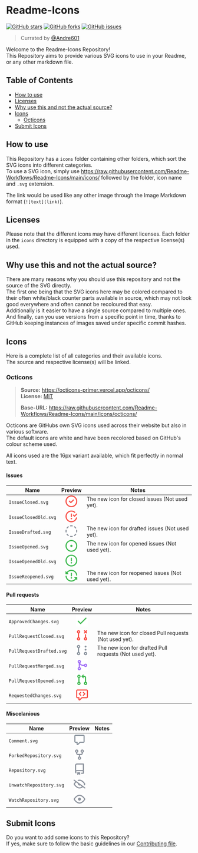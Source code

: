 [andre601]: https://github.com/Andre601

[licenseOcticons]: https://github.com/Readme-Workflows/Readme-Icons/blob/main/icons/octicons/OCTICONS_LICENSE.txt

[contributing]: https://github.com/Readme-Workflows/Readme-Icons/blob/main/CONTRIBUTING.md

# Readme-Icons

[![GitHub stars](https://img.shields.io/github/stars/Readme-Workflows/Readme-Icons)](https://github.com/Readme-Workflows/Readme-Icons/stargazers)
[![GitHub forks](https://img.shields.io/github/forks/Readme-Workflows/Readme-Icons)](https://github.com/Readme-Workflows/Readme-Icons/network)
[![GitHub issues](https://img.shields.io/github/issues/Readme-Workflows/Readme-Icons)](https://github.com/Readme-Workflows/Readme-Icons/issues)

> Currated by [@Andre601][andre601]

Welcome to the Readme-Icons Repository!  
This Repository aims to provide various SVG icons to use in your Readme, or any other markdown file.

## Table of Contents

- [How to use](#how-to-use)
- [Licenses](#licenses)
- [Why use this and not the actual source?](#why-use-this-and-not-the-actual-source)
- [Icons](#icons)
  - [Octicons](#octicons)
- [Submit Icons](#submit-icons)

## How to use
This Repository has a `icons` folder containing other folders, which sort the SVG icons into different categories.  
To use a SVG icon, simply use https://raw.githubusercontent.com/Readme-Workflows/Readme-Icons/main/icons/ followed by the folder, icon name and `.svg` extension.

The link would be used like any other image through the Image Markdown format (`![text](link)`).

## Licenses

Please note that the different icons may have different licenses. Each folder in the `icons` directory is equipped with a copy of the respective license(s) used.

## Why use this and not the actual source?

There are many reasons why you should use this repository and not the source of the SVG directly.  
The first one being that the SVG icons here may be colored compared to their often white/black counter parts available in source, which may not look good everywhere and often cannot be recoloured that easy.  
Additionally is it easier to have a single source compared to multiple ones.  
And finally, can you use versions from a specific point in time, thanks to GitHub keeping instances of images saved under specific commit hashes.

## Icons

Here is a complete list of all categories and their available icons.  
The source and respective license(s) will be linked.

### Octicons
> **Source:** https://octicons-primer.vercel.app/octicons/  
> **License:** [MIT][licenseOcticons]
>
> **Base-URL:** https://raw.githubusercontent.com/Readme-Workflows/Readme-Icons/main/icons/octicons/

Octicons are GitHubs own SVG icons used across their website but also in various software.  
The default icons are white and have been recolored based on GitHub's colour scheme used.

All icons used are the 16px variant available, which fit perfectly in normal text.

#### Issues

| Name                 | Preview                   | Notes                                            |
| -------------------- |:-------------------------:| ------------------------------------------------ |
| `IssueClosed.svg`    | ![OcticonsIssueClosed]    | The new icon for closed issues (Not used yet).   |
| `IssueClosedOld.svg` | ![OcticonsIssueClosedOld] |                                                  |
| `IssueDrafted.svg`   | ![OcticonsIssueDrafted]   | The new icon for drafted issues (Not used yet).  |
| `IssueOpened.svg`    | ![OcticonsIssueOpened]    | The new icon for opened issues (Not used yet).   |
| `IssueOpenedOld.svg` | ![OcticonsIssueOpenedOld] |                                                  |
| `IssueReopened.svg`  | ![OcticonsIssueReopened]  | The new icon for reopened issues (Not used yet). |

[OcticonsIssueClosed]: https://raw.githubusercontent.com/Readme-Workflows/Readme-Icons/main/icons/octicons/IssueClosed.svg
[OcticonsIssueClosedOld]: https://raw.githubusercontent.com/Readme-Workflows/Readme-Icons/main/icons/octicons/IssueClosedOld.svg
[OcticonsIssueDrafted]: https://raw.githubusercontent.com/Readme-Workflows/Readme-Icons/main/icons/octicons/IssueDrafted.svg
[OcticonsIssueOpened]: https://raw.githubusercontent.com/Readme-Workflows/Readme-Icons/main/icons/octicons/IssueOpened.svg
[OcticonsIssueOpenedOld]: https://raw.githubusercontent.com/Readme-Workflows/Readme-Icons/main/icons/octicons/IssueOpenedOld.svg
[OcticonsIssueReopened]: https://raw.githubusercontent.com/Readme-Workflows/Readme-Icons/main/icons/octicons/IssueReopened.svg

#### Pull requests

| Name                     | Preview                       | Notes                                                     |
| ------------------------ |:-----------------------------:| --------------------------------------------------------- |
| `ApprovedChanges.svg`    | ![OcticonsApprovedChanges]    |                                                           |
| `PullRequestClosed.svg`  | ![OcticonsPullRequestClosed]  | The new icon for closed Pull requests (Not used yet).     |
| `PullRequestDrafted.svg` | ![OcticonsPullRequestDrafted] | The new icon for drafted Pull requests (Not used yet).    |
| `PullRequestMerged.svg`  | ![OcticonsPullRequestMerged]  |                                                           |
| `PullRequestOpened.svg`  | ![OcticonsPullRequestOpened]  |                                                           |
| `RequestedChanges.svg`   | ![OcticonsRequestedChanges]   |                                                           |

[OcticonsApprovedChanges]: https://raw.githubusercontent.com/Readme-Workflows/Readme-Icons/main/icons/octicons/ApprovedChanges.svg
[OcticonsPullRequestClosed]: https://raw.githubusercontent.com/Readme-Workflows/Readme-Icons/main/icons/octicons/PullRequestClosed.svg
[OcticonsPullRequestDrafted]: https://raw.githubusercontent.com/Readme-Workflows/Readme-Icons/main/icons/octicons/PullRequestDrafted.svg
[OcticonsPullRequestMerged]: https://raw.githubusercontent.com/Readme-Workflows/Readme-Icons/main/icons/octicons/PullRequestMerged.svg
[OcticonsPullRequestOpened]: https://raw.githubusercontent.com/Readme-Workflows/Readme-Icons/main/icons/octicons/PullRequestOpened.svg
[OcticonsRequestedChanges]: https://raw.githubusercontent.com/Readme-Workflows/Readme-Icons/main/icons/octicons/RequestedChanges.svg

#### Miscelanious
| Name                    | Preview                      | Notes |
| ----------------------- |:----------------------------:| ----- |
| `Comment.svg`           | ![OcticonsComment]           |       |
| `ForkedRepository.svg`  | ![OcticonsForkedRepository]  |       |
| `Repository.svg`        | ![OcticonsRepository]        |       |
| `UnwatchRepository.svg` | ![OcticonsUnwatchRepository] |       |
| `WatchRepository.svg`   | ![OcticonsWatchRepository]   |       |

[OcticonsComment]: https://raw.githubusercontent.com/Readme-Workflows/Readme-Icons/main/icons/octicons/Comment.svg
[OcticonsForkedRepository]: https://raw.githubusercontent.com/Readme-Workflows/Readme-Icons/main/icons/octicons/ForkedRepository.svg
[OcticonsRepository]: https://raw.githubusercontent.com/Readme-Workflows/Readme-Icons/main/icons/octicons/Repository.svg
[OcticonsUnwatchRepository]: https://raw.githubusercontent.com/Readme-Workflows/Readme-Icons/main/icons/octicons/UnwatchRepository.svg
[OcticonsWatchRepository]: https://raw.githubusercontent.com/Readme-Workflows/Readme-Icons/main/icons/octicons/WatchRepository.svg

## Submit Icons

Do you want to add some icons to this Repository?  
If yes, make sure to follow the basic guidelines in our [Contributing file][contributing].
